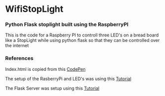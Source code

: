 # WifiStopLight
### Python Flask stoplight built using the RaspberryPI

This is the code for a Raspberry PI to controll three LED's on a bread board like a StopLight while using python flask so that they can be controlled over the internet

### References
Index.html is copied from this [CodePen](https://codepen.io/raysspl/pen/eihlG)

The setup of the RasberryPi and LED's was using this [Tutorial](https://projects.raspberrypi.org/en/projects/traffic-lights-python/3)

The Flask Server was setup using this [Tutorial](https://projects.raspberrypi.org/en/projects/python-web-server-with-flask/3)
